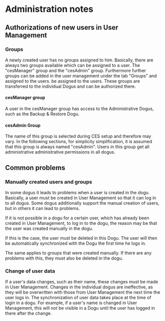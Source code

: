 # Administration notes

## Authorizations of new users in User Management
### Groups
A newly created user has no groups assigned to him. Basically, there are always two groups available
which can be assigned to a user. The "cesManager" group and the "cesAdmin" group. Furthermore
further groups can be added in the user management under the tab "Groups" and assigned to the users.
be assigned to the users. These groups are transferred to the individual Dogus and can be authorized there.

#### cesManager group
A user in the cesManager group has access to the Administrative Dogus, such as the Backup & Restore Dogu.

#### cesAdmin Group
The name of this group is selected during CES setup and therefore may vary. In the following sections, for simplicity
simplification, it is assumed that this group is always named "cesAdmin". Users in this group get all administrative
administrative permissions in all dogus.

## Common problems
### Manually created users and groups
In some dogus it leads to problems when a user is created in the dogu. Basically, a user must be created in User Management so that it can log in to all dogus.
Some dogus additionally support the manual creation of users, but in others it can lead to problems.

If it is not possible in a dogu for a certain user, which has already been created in User Management, to log in to the dogu, the reason may be that the user was created manually in the dogu.

If this is the case, the user must be deleted in this Dogu. The user will then be automatically synchronized with the Dogu the first time he logs in.

The same applies to groups that were created manually. If there are any problems with this, they must also be deleted in the dogu.

### Change of user data

If a user's data changes, such as their name, these changes must be made in User Management. Changes in the individual dogus are ineffective, as they will be overwritten with those from User Management the next time the user logs in.
The synchronization of user data takes place at the time of login in a dogu. For example, if a user's name is changed in User Management, this will not be visible in a Dogu until the user has logged in there after the change.

